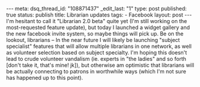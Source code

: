 --- meta: dsq_thread_id: "108871437" _edit_last: "1" type: post published: true status: publish title: Librarian updates tags: - Facebook layout: post --- I'm hesitant to call it "Librarian 2.0 beta" quite yet (I'm still working on the most-requested feature update), but today I launched a widget gallery and the new facebook invite system, so maybe things will pick up. Be on the lookout, librarians – In the near future I will likely be launching "subject specialist" features that will allow multiple librarians in one network, as well as volunteer selection based on subject specialty. I'm hoping this doesn't lead to crude volunteer vandalism (ie. experts in "the ladies" and so forth [don't take it, that's mine! jk]), but otherwise am optimistic that librarians will be actually connecting to patrons in worthwhile ways (which I'm not sure has happened up to this point). 

